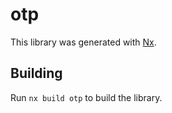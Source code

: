 # otp

This library was generated with [Nx](https://nx.dev).

## Building

Run `nx build otp` to build the library.
